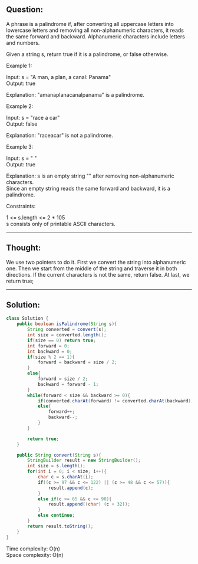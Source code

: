 ## Question: 

A phrase is a palindrome if, after converting all uppercase letters into lowercase letters and removing all non-alphanumeric characters, it reads the same forward and backward. Alphanumeric characters include letters and numbers.  

Given a string s, return true if it is a palindrome, or false otherwise.  

Example 1:  

Input: s = "A man, a plan, a canal: Panama"  
Output: true  

Explanation: "amanaplanacanalpanama" is a palindrome.  

Example 2:  

Input: s = "race a car"  
Output: false  

Explanation: "raceacar" is not a palindrome.  

Example 3:  

Input: s = " "  
Output: true  

Explanation: s is an empty string "" after removing non-alphanumeric characters.  
Since an empty string reads the same forward and backward, it is a palindrome.

Constraints:  

1 <= s.length <= 2 * 105  
s consists only of printable ASCII characters.  

---
## Thought:
We use two pointers to do it. First we convert the string into alphanumeric one. Then we start from the middle of the string and traverse it in 
both directions. If the current characters is not the same, return false. At last, we return true;

---
## Solution:
```Java
class Solution {
    public boolean isPalindrome(String s){
        String converted = convert(s);
        int size = converted.length();
        if(size == 0) return true;
        int forward = 0;
        int backward = 0; 
        if(size % 2 == 1){
            forward = backward = size / 2;
        }
        else{
            forward = size / 2;
            backward = forward - 1;
        }
        while(forward < size && backward >= 0){
            if(converted.charAt(forward) != converted.charAt(backward)) return false;
            else{
                forward++;
                backward--;
            }
        }

        return true;
    }

    public String convert(String s){
        StringBuilder result = new StringBuilder();
        int size = s.length();
        for(int i = 0; i < size; i++){
            char c = s.charAt(i);
            if((c >= 97 && c <= 122) || (c >= 48 && c <= 57)){
                result.append(c);
            }
            else if(c >= 65 && c <= 90){
                result.append((char) (c + 32));
            }
            else continue;
        }
        return result.toString();
    }
}
```
Time complexity: O(n)  
Space complexity: O(n)
